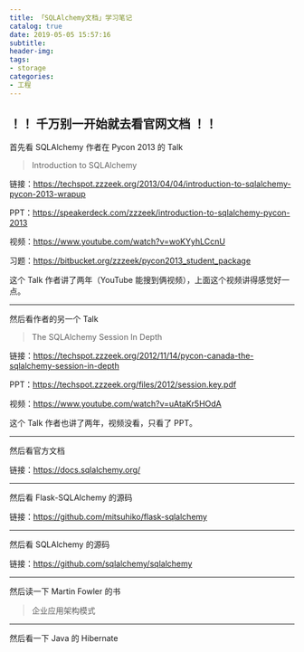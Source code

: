 ```yaml
---
title: 「SQLAlchemy文档」学习笔记
catalog: true
date: 2019-05-05 15:57:16
subtitle:
header-img:
tags:
- storage
categories:
- 工程
---
```


## ！！ 千万别一开始就去看官网文档 ！！

首先看 SQLAlchemy 作者在 Pycon 2013 的 Talk

> Introduction to SQLAlchemy

链接：https://techspot.zzzeek.org/2013/04/04/introduction-to-sqlalchemy-pycon-2013-wrapup

PPT：https://speakerdeck.com/zzzeek/introduction-to-sqlalchemy-pycon-2013

视频：https://www.youtube.com/watch?v=woKYyhLCcnU

习题：https://bitbucket.org/zzzeek/pycon2013_student_package

这个 Talk 作者讲了两年（YouTube 能搜到俩视频），上面这个视频讲得感觉好一点。

---

然后看作者的另一个 Talk

> The SQLAlchemy Session In Depth

链接：https://techspot.zzzeek.org/2012/11/14/pycon-canada-the-sqlalchemy-session-in-depth

PPT：https://techspot.zzzeek.org/files/2012/session.key.pdf

视频：https://www.youtube.com/watch?v=uAtaKr5HOdA

这个 Talk 作者也讲了两年，视频没看，只看了 PPT。

---

然后看官方文档

链接：https://docs.sqlalchemy.org/

---

然后看 Flask-SQLAlchemy 的源码

链接：https://github.com/mitsuhiko/flask-sqlalchemy

---

然后看 SQLAlchemy 的源码

链接：https://github.com/sqlalchemy/sqlalchemy

---

然后读一下 Martin Fowler 的书

> 企业应用架构模式

---

然后看一下 Java 的 Hibernate